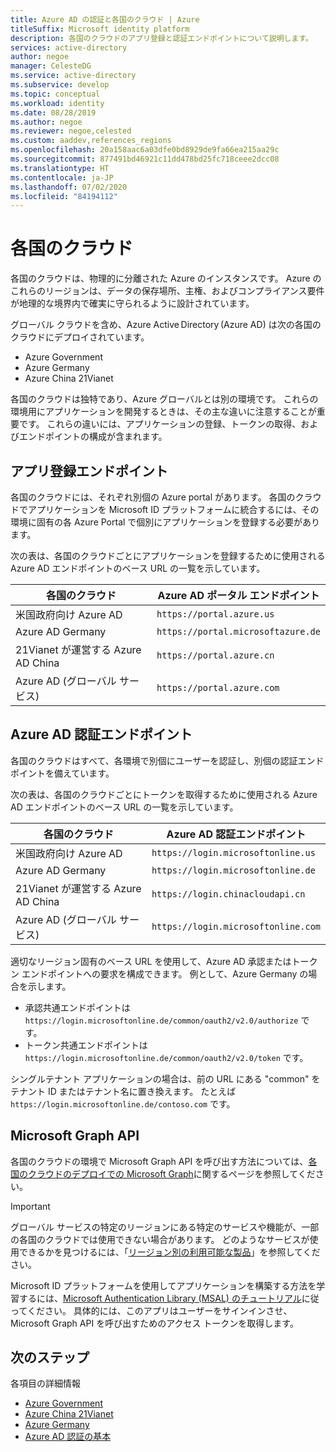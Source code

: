 ```yaml
---
title: Azure AD の認証と各国のクラウド | Azure
titleSuffix: Microsoft identity platform
description: 各国のクラウドのアプリ登録と認証エンドポイントについて説明します。
services: active-directory
author: negoe
manager: CelesteDG
ms.service: active-directory
ms.subservice: develop
ms.topic: conceptual
ms.workload: identity
ms.date: 08/28/2019
ms.author: negoe
ms.reviewer: negoe,celested
ms.custom: aaddev,references_regions
ms.openlocfilehash: 20a158aac6a03dfe0bd8929de9fa66ea215aa29c
ms.sourcegitcommit: 877491bd46921c11dd478bd25fc718ceee2dcc08
ms.translationtype: HT
ms.contentlocale: ja-JP
ms.lasthandoff: 07/02/2020
ms.locfileid: "84194112"
---
```

# <a name="national-clouds"></a>各国のクラウド

各国のクラウドは、物理的に分離された Azure のインスタンスです。 Azure のこれらのリージョンは、データの保存場所、主権、およびコンプライアンス要件が地理的な境界内で確実に守られるように設計されています。

グローバル クラウドを含め、Azure Active Directory (Azure AD) は次の各国のクラウドにデプロイされています。  

- Azure Government
- Azure Germany
- Azure China 21Vianet

各国のクラウドは独特であり、Azure グローバルとは別の環境です。 これらの環境用にアプリケーションを開発するときは、その主な違いに注意することが重要です。 これらの違いには、アプリケーションの登録、トークンの取得、およびエンドポイントの構成が含まれます。

## <a name="app-registration-endpoints"></a>アプリ登録エンドポイント

各国のクラウドには、それぞれ別個の Azure portal があります。 各国のクラウドでアプリケーションを Microsoft ID プラットフォームに統合するには、その環境に固有の各 Azure Portal で個別にアプリケーションを登録する必要があります。

次の表は、各国のクラウドごとにアプリケーションを登録するために使用される Azure AD エンドポイントのベース URL の一覧を示しています。

| 各国のクラウド | Azure AD ポータル エンドポイント |
|----------------|--------------------------|
| 米国政府向け Azure AD | `https://portal.azure.us` |
| Azure AD Germany | `https://portal.microsoftazure.de` |
| 21Vianet が運営する Azure AD China | `https://portal.azure.cn` |
| Azure AD (グローバル サービス) |`https://portal.azure.com` |

## <a name="azure-ad-authentication-endpoints"></a>Azure AD 認証エンドポイント

各国のクラウドはすべて、各環境で別個にユーザーを認証し、別個の認証エンドポイントを備えています。

次の表は、各国のクラウドごとにトークンを取得するために使用される Azure AD エンドポイントのベース URL の一覧を示しています。

| 各国のクラウド | Azure AD 認証エンドポイント |
|----------------|-------------------------|
| 米国政府向け Azure AD | `https://login.microsoftonline.us` |
| Azure AD Germany| `https://login.microsoftonline.de` |
| 21Vianet が運営する Azure AD China | `https://login.chinacloudapi.cn` |
| Azure AD (グローバル サービス)| `https://login.microsoftonline.com` |

適切なリージョン固有のベース URL を使用して、Azure AD 承認またはトークン エンドポイントへの要求を構成できます。 例として、Azure Germany の場合を示します。

  - 承認共通エンドポイントは `https://login.microsoftonline.de/common/oauth2/v2.0/authorize` です。
  - トークン共通エンドポイントは `https://login.microsoftonline.de/common/oauth2/v2.0/token` です。

シングルテナント アプリケーションの場合は、前の URL にある "common" をテナント ID またはテナント名に置き換えます。 たとえば `https://login.microsoftonline.de/contoso.com` です。

## <a name="microsoft-graph-api"></a>Microsoft Graph API

各国のクラウドの環境で Microsoft Graph API を呼び出す方法については、[各国のクラウドのデプロイでの Microsoft Graph](https://developer.microsoft.com/graph/docs/concepts/deployments)に関するページを参照してください。

> [!IMPORTANT]
> グローバル サービスの特定のリージョンにある特定のサービスや機能が、一部の各国のクラウドでは使用できない場合があります。 どのようなサービスが使用できるかを見つけるには、「[リージョン別の利用可能な製品](https://azure.microsoft.com/global-infrastructure/services/?products=all&regions=usgov-non-regional,us-dod-central,us-dod-east,usgov-arizona,usgov-iowa,usgov-texas,usgov-virginia,china-non-regional,china-east,china-east-2,china-north,china-north-2,germany-non-regional,germany-central,germany-northeast)」を参照してください。

Microsoft ID プラットフォームを使用してアプリケーションを構築する方法を学習するには、[Microsoft Authentication Library (MSAL) のチュートリアル](msal-national-cloud.md)に従ってください。 具体的には、このアプリはユーザーをサインインさせ、Microsoft Graph API を呼び出すためのアクセス トークンを取得します。

## <a name="next-steps"></a>次のステップ

各項目の詳細情報

- [Azure Government](https://docs.microsoft.com/azure/azure-government/)
- [Azure China 21Vianet](https://docs.microsoft.com/azure/china/)
- [Azure Germany](https://docs.microsoft.com/azure/germany/)
- [Azure AD 認証の基本](authentication-scenarios.md)
